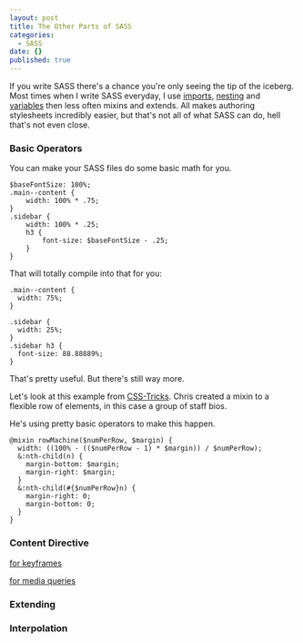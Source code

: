```yaml
---
layout: post
title: The Other Parts of SASS
categories: 
  - SASS
date: {}
published: true
---
```


If you write SASS there's a chance you're only seeing the tip of the iceberg. Most times when I write SASS everyday, I use [imports](http://sass-lang.com/guide#topic-5), [nesting](http://sass-lang.com/guide#topic-3) and [variables](http://sass-lang.com/guide#topic-2) then less often mixins and extends. All makes authoring stylesheets incredibly easier, but that's not all of what SASS can do, hell that's not even close.

### Basic Operators

You can make your SASS files do some basic math for you.

<pre><code class="language-scss">$baseFontSize: 100%;
.main--content {
    width: 100% * .75;
}
.sidebar {
    width: 100% * .25;
    h3 {
        font-size: $baseFontSize - .25;
    }
}</code></pre>

That will totally compile into that for you:

<pre><code class="language-css">.main--content {
  width: 75%;
}

.sidebar {
  width: 25%;
}
.sidebar h3 {
  font-size: 88.88889%;
}</code></pre>

That's pretty useful. But there's still way more.

Let's look at this example from [CSS-Tricks](http://css-tricks.com/video-screencasts/132-quick-useful-case-sass-math-mixins/). Chris created a mixin to a flexible row of elements, in this case a group of staff bios.

He's using pretty basic operators to make this happen.

<pre><code class="language-scss">@mixin rowMachine($numPerRow, $margin) {
  width: ((100% - (($numPerRow - 1) * $margin)) / $numPerRow);
  &:nth-child(n) {
    margin-bottom: $margin;
    margin-right: $margin;
  }
  &:nth-child(#{$numPerRow}n) {
    margin-right: 0;
    margin-bottom: 0;
  }
}</code></pre>

### Content Directive

[for keyframes](https://gist.github.com/ericam/1607696)

[for media queries](http://thesassway.com/intermediate/responsive-web-design-in-sass-using-media-queries-in-sass-32)

### Extending

### Interpolation